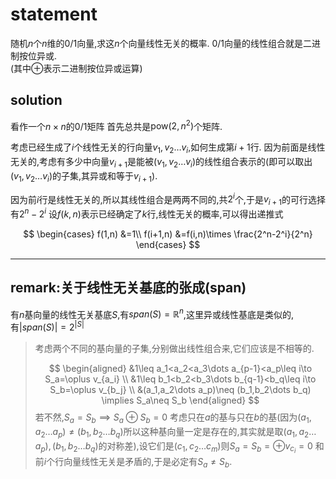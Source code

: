 # statement

随机$n$个$n$维的$0/1$向量,求这$n$个向量线性无关的概率.
$0/1$向量的线性组合就是二进制按位异或.  
(其中$\oplus$表示二进制按位异或运算)

## solution

看作一个$n\times n$的$0/1$矩阵
首先总共是$\text{pow}(2,n^2)$个矩阵.

考虑已经生成了$i$个线性无关的行向量$v_1,v_2\dots v_i$,如何生成第$i+1$行.
因为前面是线性无关的,考虑有多少中向量$v_{i+1}$是能被$(v_1,v_2\dots v_i)$的线性组合表示的(即可以取出$(v_1,v_2\dots v_i)$的子集,其异或和等于$v_{i+1}$).

因为前$i$行是线性无关的,所以其线性组合是两两不同的,共$2^i$个,于是$v_{i+1}$的可行选择有$2^n-2^i$
设$f(k,n)$表示已经确定了$k$行,线性无关的概率,可以得出递推式

$$
\begin{cases}
f(1,n)
&=1\\
f(i+1,n)
&=f(i,n)\times \frac{2^n-2^i}{2^n}
\end{cases}
$$

------------------------------------------

## remark:关于线性无关基底的张成(span)

有$n$基向量的线性无关基底$S$,有$span(S)={\mathbb R}^n$,这里异或线性基底是类似的,有$|span(S)|=2^{|S|}$

> 考虑两个不同的基向量的子集,分别做出线性组合来,它们应该是不相等的.
>
> $$
> \begin{aligned}
> &1\leq a_1<a_2<a_3\dots a_{p-1}<a_p\leq i\to S_a=\oplus v_{a_i}
> \\
> &1\leq b_1<b_2<b_3\dots b_{q-1}<b_q\leq i\to S_b=\oplus v_{b_j}
> \\
> &(a_1,a_2\dots a_p)\neq (b_1,b_2\dots b_q) \implies S_a\neq S_b
> \end{aligned}
> $$
> 若不然,$S_a=S_b\implies S_a\oplus S_b=0$
> 考虑只在$a$的基与只在$b$的基(因为$(a_1,a_2\dots a_p)\neq (b_1,b_2\dots b_q)$所以这种基向量一定是存在的,其实就是取$(a_1,a_2\dots a_p),(b_1,b_2\dots b_q)$的对称差),设它们是$(c_1,c_2\dots c_m)$则$S_a=S_b=\oplus v_{c_i}=0$
> 和前$i$个行向量线性无关是矛盾的,于是必定有$S_a\neq S_b$.

